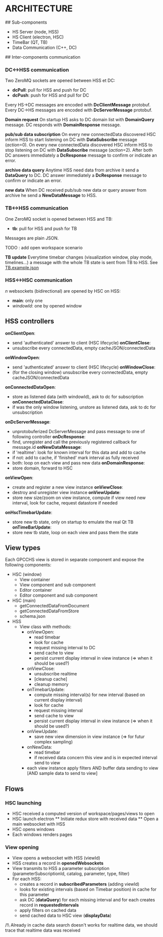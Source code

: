 # ARCHITECTURE

## Sub-components
* HS Server (node, HSS)
* HS Client (electron, HSC)
* TimeBar (QT, TB)
* Data Communication (C++, DC)

## Inter-components communication

### DC<->HSS communication

Two ZeroMQ sockets are opened between HSS et DC:
* **dcPull**: pull for HSS and push for DC
* **dcPush**: push for HSS and pull for DC

Every HS->DC messages are encoded with **DcClientMessage** protobuf.
Every DC->HS messages are encoded with **DcServerMessage** protobuf.

**Domain request**
On startup HS asks to DC domain list with **DomainQuery** message.
DC responds with **DomainResponse** message.

**pub/sub data subscription**
On every new connectedData discovered HSC inform HSS to start listening on DC with **DataSubscribe** message (*action*=0).
On every new connectedData discovered HSC inform HSS to stop listening on DC with **DataSubscribe** message (*action*=2).
After both DC answers immediately a **DcResponse** message to confirm or indicate an error.

**archive data query**
Anytime HSS need data from archive it send a **DataQuery** to DC.
DC answer immediately a **DcResponse** message to confirm or indicate an error.

**new data**
When DC received pub/sub new data or query answer from archive he send a **NewDataMessage** to HSS. 

### TB<->HSS communication

One ZeroMQ socket is opened between HSS and TB:
* **tb**: pull for HSS and push for TB

Messages are plain JSON.

TODO : add open workspace scenario

**TB update**
Everytime timebar changes (visualization window, play mode, timelines...) a message with the whole TB state is sent from TB to HSS.
See [TB.example.json](./lib/schemaManager/examples/TB.example.json)

### HSS<->HSC communication

*n* websockets (bidirectional) are opened by HSC on HSS:
* **main**: only one
* *windowId*: one by opened window

## HSS controllers

**onClientOpen**:
* send 'authenticated' answer to client (HSC lifecycle)
**onClientClose**: 
* unsubscribe every connectedData, empty cacheJSON/connectedData

**onWindowOpen**: 
* send 'authenticated' answer to client (HSC lifecycle)
**onWindowClose**: 
* (for the closing window) unsubscribe every connectedData, empty cacheJSON/connectedData

**onConnectedDataOpen**: 
* store as listened data (with windowId), ask to dc for subscription
**onConnectedDataClose**: 
* if was the only window listening, unstore as listened data, ask to dc for unsubscription

**onDcServerMessage**:
* unprotobuferized DcServerMessage and pass message to one of following controller
**onDcResponse**:
* find, unregister and call the previously registered callback for message.id
**onNewDataMessage**:
* if 'realtime': look for known interval for this data and add to cache
* if not: add to cache, if 'finished' mark interval as fully received
* both: loop on each view and pass new data
**onDomainResponse**: 
* store domain, forward to HSC

**onViewOpen**:
* create and register a new view instance
**onViewClose**: 
* destroy and unregister view instance
**onViewUpdate**: 
* store new size/zoom on view instance, compute if view need new interval, look for cache, request datastore if needed

**onHscTimebarUpdate**: 
* store new tb state, only on startup to emulate the real Qt TB
**onTimeBarUpdate**: 
* store new tb state, loop on each view and pass them the state

## View types

Each GPCCHS view is stored in separate component and expose the following components:
* HSC (window)
  - View container
  - View component and sub component
  - Editor container
  - Editor component and sub component
* HSC (main)
  - getConnectedDataFromDocument
  - getConnectedDataFromStore
  - schema.json
* HSS
  - View class with methods:
    * onViewOpen: 
      - read timebar
      - look for cache
      - request missing interval to DC
      - send cache to view
      - persist current display interval in view instance (=> when it should be used?)
    * onViewClose:
      - unsubscribe realtime
      - [cleanup cache]
      - cleanup memory
    * onTimebarUpdate:
      - compute missing interval(s) for new interval (based on current display interval)
      - look for cache
      - request missing interval
      - send cache to view
      - persist current display interval in view instance  (=> when it should be used?)
    * onViewUpdate:
      - save new view dimension in view instance (=> for futur complex sampling)
    * onNewData:
      - read timebar
      - if received data concern this view and is in expected interval send to view
    * each view instance apply filters AND buffer data sending to view [AND sample data to send to view]
  
## Flows

### HSC launching

* HSC received a computed version of workspace/pages/views to open
* HSC launch electron
** Initiate redux store with received data
** Open a main websocket with HSS
* HSC opens windows
* Each windows renders pages

### View opening

* View opens a websocket with HSS (viewId)
* HSS creates a record in **openedWebsockets**
* View transmits to HSS a parameter subscription (parameterSubscriptionId, catalog, parameter, type, filter)
* For each HSS:
  - creates a record in **subscribedParameters** (adding viewId)
  - looks for existing intervals (based on Timebar position) in cache for this parameter
  - ask DC (**dataQuery**) for each missing interval and for each creates record in **requestedIntervals**
  - apply filters on cached data
  - send cached data to HSC view (**displayData**)

/!\ Already in cache data search doesn't works for realtime data, we should trace that realtime data was received